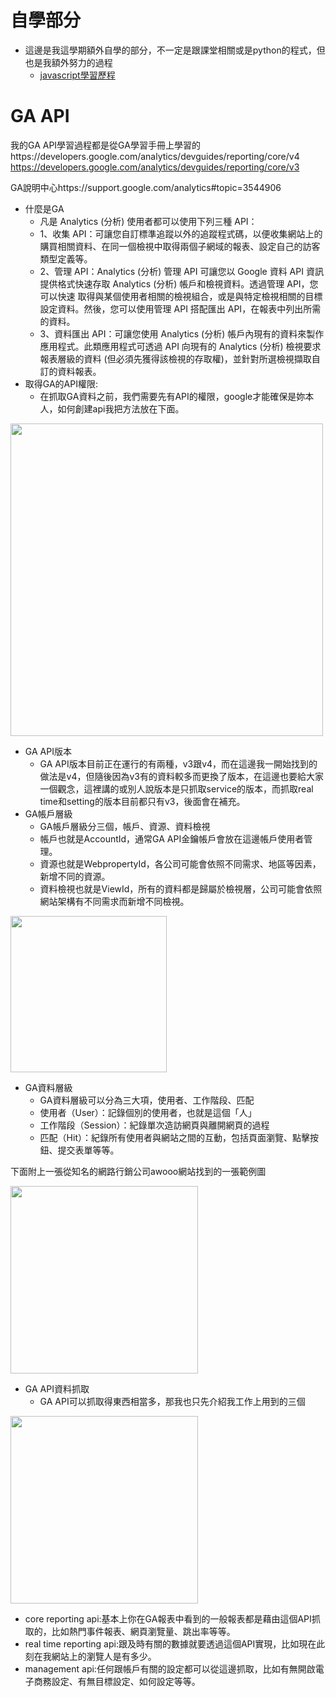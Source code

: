 # 自學部分
- 這邊是我這學期額外自學的部分，不一定是跟課堂相關或是python的程式，但也是我額外努力的過程
  - [javascript學習歷程](https://github.com/wellslu/DSA/blob/master/%E8%87%AA%E5%AD%B8/javascript.md)
# GA API
我的GA API學習過程都是從GA學習手冊上學習的https://developers.google.com/analytics/devguides/reporting/core/v4 https://developers.google.com/analytics/devguides/reporting/core/v3

GA說明中心https://support.google.com/analytics#topic=3544906
- 什麼是GA
  - 凡是 Analytics (分析) 使用者都可以使用下列三種 API：
  - 1、收集 API：可讓您自訂標準追蹤以外的追蹤程式碼，以便收集網站上的購買相關資料、在同一個檢視中取得兩個子網域的報表、設定自己的訪客類型定義等。
  - 2、管理 API：Analytics (分析) 管理 API 可讓您以 Google 資料 API 資訊提供格式快速存取 Analytics (分析) 帳戶和檢視資料。透過管理 API，您可以快速  取得與某個使用者相關的檢視組合，或是與特定檢視相關的目標設定資料。然後，您可以使用管理 API 搭配匯出 API，在報表中列出所需的資料。
  - 3、資料匯出 API：可讓您使用 Analytics (分析) 帳戶內現有的資料來製作應用程式。此類應用程式可透過 API 向現有的 Analytics (分析) 檢視要求報表層級的資料 (但必須先獲得該檢視的存取權)，並針對所選檢視擷取自訂的資料報表。
- 取得GA的API權限:
  - 在抓取GA資料之前，我們需要先有API的權限，google才能確保是妳本人，如何創建api我把方法放在下面。
  
<img src='https://i.imgur.com/apwSElu.jpg' height=500 weight =500>

- GA API版本
  - GA API版本目前正在運行的有兩種，v3跟v4，而在這邊我一開始找到的做法是v4，但隨後因為v3有的資料較多而更換了版本，在這邊也要給大家一個觀念，這裡講的或別人說版本是只抓取service的版本，而抓取real time和setting的版本目前都只有v3，後面會在補充。
- GA帳戶層級
  - GA帳戶層級分三個，帳戶、資源、資料檢視
  - 帳戶也就是AccountId，通常GA API金鑰帳戶會放在這邊帳戶使用者管理。
  - 資源也就是WebpropertyId，各公司可能會依照不同需求、地區等因素，新增不同的資源。
  - 資料檢視也就是ViewId，所有的資料都是歸屬於檢視層，公司可能會依照網站架構有不同需求而新增不同檢視。

<img src='https://i.imgur.com/QF5y0hw.jpg' height=250 weight =420>

- GA資料層級
  - GA資料層級可以分為三大項，使用者、工作階段、匹配
  - 使用者（User）：記錄個別的使用者，也就是這個「人」
  - 工作階段（Session）：紀錄單次造訪網頁與離開網頁的過程
  - 匹配（Hit）：紀錄所有使用者與網站之間的互動，包括頁面瀏覽、點擊按鈕、提交表單等等。

下面附上一張從知名的網路行銷公司awooo網站找到的一張範例圖

<img src='https://www.awoo.com.tw/wp-content/uploads/2018/10/japan-example-1024x536.png' height=300 weight =400>

- GA API資料抓取
  - GA API可以抓取得東西相當多，那我也只先介紹我工作上用到的三個
  
<img src='https://i.imgur.com/Pt8bD2T.jpg' height=300 weight =400>

  - core reporting api:基本上你在GA報表中看到的一般報表都是藉由這個API抓取的，比如熱門事件報表、網頁瀏覽量、跳出率等等。
  - real time reporting api:跟及時有關的數據就要透過這個API實現，比如現在此刻在我網站上的瀏覽人是有多少。
  - management api:任何跟帳戶有關的設定都可以從這邊抓取，比如有無開啟電子商務設定、有無目標設定、如何設定等等。

